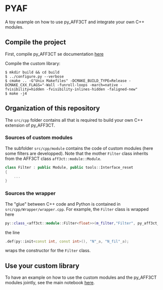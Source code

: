 # PYAF
A toy example on how to use py_AFF3CT and integrate your own C++ modules.

## Compile the project
First, compile py_AFF3CT se documentation [here](py_aff3ct/README.md)

Compile the custom library:

	$ mkdir build && cd build
	$ ../configure.py --verbose
	$ cmake .. -G"Unix Makefiles" -DCMAKE_BUILD_TYPE=Release -DCMAKE_CXX_FLAGS="-Wall -funroll-loops -march=native -fvisibility=hidden -fvisibility-inlines-hidden -faligned-new"
	$ make -j4

## Organization of this repository
The `src/cpp` folder contains all that is required to build your own C++ extension of py_AFF3CT.

### Sources of custom modules
The subfolder `src/cpp/module` contains the code of custom modules (here some filters are developped).
Note that the mother `Filter` class inherits from the AFF3CT class `aff3ct::module::Module`.
```cpp
class Filter : public Module, public tools::Interface_reset
{
    ...
}
```

### Sources the wrapper
The "glue" between C++ code and Python is contained in `src/cpp/Wrapper/wrapper.cpp`. For example, the `Filter` class is wrapped here
```cpp
py::class_<aff3ct::module::Filter<float>>(m_filter,"Filter", py_aff3ct_module)		.def(py::init<const int, const int>(), "N"_a, "N_fil"_a);
```
the line
```cpp
.def(py::init<const int, const int>(), "N"_a, "N_fil"_a);
```
wraps the constructor for the `Filter` class.

## Use your custom library
To have an example on how to use the custom modules and the py_AFF3CT modules jointly, see the main notebook [here](src/mains/main.ipynb).
